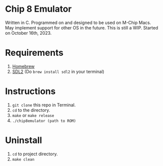 # Chip 8 Emulator
 
Written in C. Programmed on and designed to be used on M-Chip Macs. May implement support for other OS in the future.
This is still a WIP. Started on October 16th, 2023.

# Requirements

1. [Homebrew](https://brew.sh/)
2. [SDL2](https://www.libsdl.org/) (Do `brew install sdl2` in your terminal)

# Instructions
1.  `git clone` this repo in Terminal.
2.  `cd` to the directory.
3.  `make` or `make release`
4.  `./chip8emulator (path to ROM)`

# Uninstall
1. `cd` to project directory.
2. `make clean`

